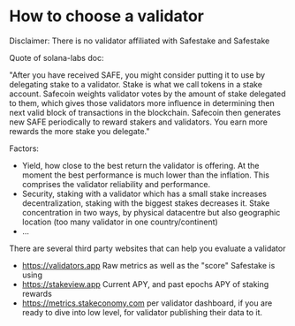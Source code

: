 # How to choose a validator

Disclaimer: There is no validator affiliated with Safestake and Safestake

Quote of solana-labs doc:

"After you have received SAFE, you might consider putting it to use by delegating stake to a validator. Stake is what we call tokens in a stake account. Safecoin weights validator votes by the amount of stake delegated to them, which gives those validators more influence in determining then next valid block of transactions in the blockchain. Safecoin then generates new SAFE periodically to reward stakers and validators. You earn more rewards the more stake you delegate."

Factors:
- Yield, how close to the best return the validator is offering. At the moment the best performance is much lower than the inflation. This comprises the validator reliability and performance.
- Security, staking with a validator which has a small stake increases decentralization, staking with the biggest stakes decreases it. Stake concentration in two ways, by physical datacentre but also geographic location (too many validator in one country/continent)
- ...

There are several third party websites that can help you evaluate a validator
- https://validators.app Raw metrics as well as the "score" Safestake is using
- https://stakeview.app Current APY, and past epochs APY of staking rewards
- https://metrics.stakeconomy.com per validator dashboard, if you are ready to dive into low level, for validator publishing their data to it.